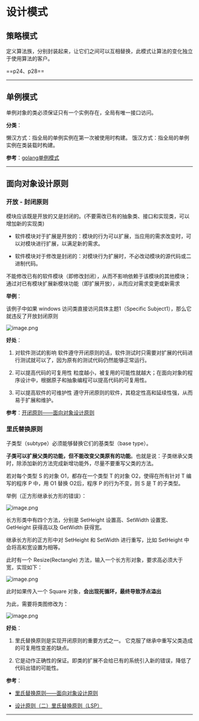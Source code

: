 # 设计模式

## 策略模式

定义算法族，分别封装起来，让它们之间可以互相替换，此模式让算法的变化独立于使用算法的客户。

==p24、p28==

---

## 单例模式

单例对象的类必须保证只有一个实例存在，全局有唯一接口访问。

**分类**：　　

懒汉方式：指全局的单例实例在第一次被使用时构建。
饿汉方式：指全局的单例实例在类装载时构建。

**参考**：[golang单例模式](https://studygolang.com/articles/11444)

---

## 面向对象设计原则

### 开放 - 封闭原则

模块应该既是开放的又是封闭的。(不要需改已有的抽象类、接口和实现类，可以增加新的实现类)

- 软件模块对于扩展是开放的：模块的行为可以扩展，当应用的需求改变时，可以对模块进行扩展，以满足新的需求。

- 软件模块对于修改是封闭的：对模块行为扩展时，不必改动模块的源代码或二进制代码。

不能修改已有的软件模块（即修改封闭），从而不影响依赖于该模块的其他模块；通过对已有模块扩展新模块功能（即扩展开放），从而应对需求变更或新需求

**举例**：

该例子中如果 windows 访问类直接访问具体主题1（Specific Subject1），那么它就违反了开放封闭原则

![image.png](https://ww1.sinaimg.cn/large/006alGmrgy1geatqxfr20j311q0jwdjy.jpg)

**好处**：

1. 对软件测试的影响
软件遵守开闭原则的话，软件测试时只需要对扩展的代码进行测试就可以了，因为原有的测试代码仍然能够正常运行。

2. 可以提高代码的可复用性
粒度越小，被复用的可能性就越大；在面向对象的程序设计中，根据原子和抽象编程可以提高代码的可复用性。

3. 可以提高软件的可维护性
遵守开闭原则的软件，其稳定性高和延续性强，从而易于扩展和维护。

**参考**：[开闭原则——面向对象设计原则](http://c.biancheng.net/view/1322.html)

### 里氏替换原则

子类型（subtype）必须能够替换它们的基类型（base type）。

**子类可以扩展父类的功能，但不能改变父类原有的功能**。也就是说：子类继承父类时，除添加新的方法完成新增功能外，尽量不要重写父类的方法。

若对每个类型 S 的对象 O1，都存在一个类型 T 的对象 O2，使得在所有针对 T 编写的程序 P 中，用 O1 替换 O2后，程序 P 的行为不变，则 S 是 T 的子类型。

举例（正方形继承长方形的错误）：

![image.png](https://ww1.sinaimg.cn/large/006alGmrgy1geas57h8ffj307s0e5zkk.jpg)

长方形类中有四个方法，分别是 SetHeight 设置高、SetWidth 设置宽、GetHeight 获得高以及 GetWidth 获得宽。

继承长方形的正方形中对 SetHeight 和 SetWidth 进行重写，比如 SetHeight 中会将高和宽设置为相等。

此时有一个 Resize(Rectangle) 方法，输入一个长方形对象，要求高必须大于宽，实现如下：

![image.png](https://ww1.sinaimg.cn/large/006alGmrgy1geaswd5o8pj30ew06iaa6.jpg)

此时如果传入一个 Square 对象，**会出现死循环，最终导致浮点溢出**

为此，需要将类图修改为：

![image.png](https://ww1.sinaimg.cn/large/006alGmrgy1geasy07ploj30gk0em755.jpg)

**好处**：

1. 里氏替换原则是实现开闭原则的重要方式之一。
它克服了继承中重写父类造成的可复用性变差的缺点。

2. 它是动作正确性的保证。即类的扩展不会给已有的系统引入新的错误，降低了代码出错的可能性。

**参考**：

- [里氏替换原则——面向对象设计原则](里氏替换原则——面向对象设计原则)

- [设计原则（二）里氏替换原则（LSP）](设计原则（二）里氏替换原则（LSP）)

---
